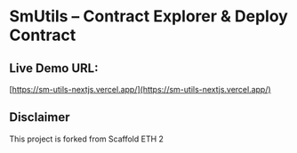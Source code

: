 # SmUtils – Contract Explorer & Deploy Contract

## Live Demo URL: 

[https://sm-utils-nextjs.vercel.app/](https://sm-utils-nextjs.vercel.app/)

## Disclaimer

This project is forked from Scaffold ETH 2
